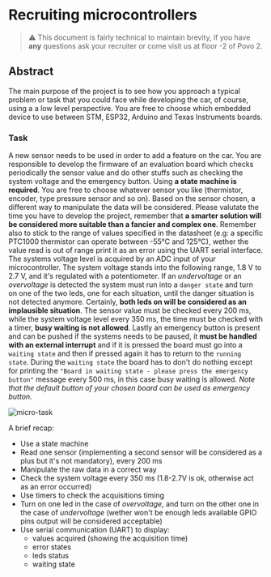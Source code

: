 # Recruiting microcontrollers

> ⚠️ This document is fairly technical to maintain brevity, if you have **any** questions ask your recruiter or come visit us at floor -2 of Povo 2.
## Abstract

The main purpose of the project is to see how you approach a typical problem or task that you could face while developing the car, of course, using a a low level perspective.
You are free to choose which embedded device to use between STM, ESP32, Arduino and Texas Instruments boards.

### Task

A new sensor needs to be used in order to add a feature on the car. You are responsible to develop the firmware of an evaluation board which checks periodically the sensor value and do other stuffs such as checking the system voltage and the emergency button. Using **a state machine is required**.
You are free to choose whatever sensor you like (thermistor, encoder, type pressure sensor and so on). Based on the sensor chosen, a different way to manipulate the data will be considered. Please valutate the time you have to develop the project, remember that **a smarter solution will be considered more suitable than a fancier and complex one**. Remember also to stick to the range of values specified in the datasheet (e.g: a specific PTC1000 thermistor can operate between -55°C and 125°C), wether the value read is out of range print it as an error using the UART serial interface.
The systems voltage level is acquired by an ADC input of your microcontroller. The system voltage stands into the following range, 1.8 V to 2.7 V, and it's regulated with a potentiometer. If an _undervoltage_ or an _overvoltage_ is detected the system must run into a `danger state` and turn on one of the two leds, one for each situation, until the danger situation is not detected anymore. Certainly, **both leds on will be considered as an implausible situation**.
The sensor value must be checked every 200 ms, while the system voltage level every 350 ms, the time must be checked with a timer, **busy waiting is not allowed**.
Lastly an emergency button is present and can be pushed if the systems needs to be paused, it **must be handled with an external interrupt** and if it is pressed the board must go into a `waiting state` and then if pressed again it has to return to the `running state`. During the `waiting state` the board has to don't do nothing except for printing the `"Board in waiting state - please press the emergency button"` message every 500 ms, in this case busy waiting is allowed.
_Note that the default button of your chosen board can be used as emergency button._

![micro-task](media/micro_task.png)

A brief recap:

- Use a state machine
- Read one sensor (implementing a second sensor will be considered as a plus but it's not mandatory), every 200 ms
- Manipulate the raw data in a correct way
- Check the system voltage every 350 ms (1.8-2.7V is ok, otherwise act as an error occurred)
- Use timers to check the acquisitions timing
- Turn on one led in the case of _overvoltage_, and turn on the other one in the case of _undervoltage_ (wether won't be enough leds available GPIO pins output will be considered acceptable)
- Use serial communication (UART) to display:
  - values acquired (showing the acquisition time)
  - error states
  - leds status
  - waiting state
